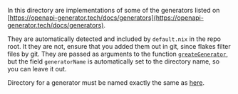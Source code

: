 In this directory are implementations of some of the generators listed on [https://openapi-generator.tech/docs/generators](https://openapi-generator.tech/docs/generators).

They are automatically detected and included by `default.nix` in the repo root. It they are not, ensure that you added them out in git, since flakes filter files by git. They are passed as arguments to the function [`greateGenerator`](../docs/createGenerator.md), but the field `generatorName` is automatically set to the directory name, so you can leave it out.

Directory for a generator must be named exactly the same as [here](https://openapi-generator.tech/docs/generators).
